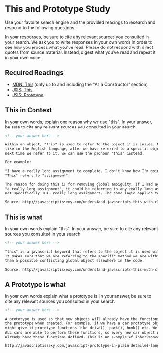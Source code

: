 # This and Prototype Study

Use your favorite search engine and the provided readings to research and
respond to the following questions.

In your responses, be sure to cite any relevant sources you consulted in your
search. We ask you to write responses in your own words in order to see how you
process what you've read. Please do not respond with direct quotes from source
material. Instead, digest what you've read and repeat it in your own voice.

## Required Readings

-   [MDN: This](https://developer.mozilla.org/en-US/docs/Web/JavaScript/Reference/Operators/this)
(only up to and including the "As a Constructor" section).
-   [JSIS: This](http://javascriptissexy.com/understand-javascripts-this-with-clarity-and-master-it/)
-   [JSIS: Prototype](http://javascriptissexy.com/javascript-prototype-in-plain-detailed-language/)

## This in Context

In your own words, explain one reason why we use "this". In your answer, be
sure to cite any relevant sources you consulted in your search.

```md
<!-- your answer here -->

Within an object, "this" is used to refer to the object it is inside. Much
like in the English language, after we have referred to a specific object, the
next time we refer to it, we can use the pronoun "this" instead.

For example:

"I have a really long assignment to complete. I don't know how I'm going to do this.""
"This" refers to "assignment".

The reason for doing this is for removing global ambiguity. If I had again said
"a really long assignment", it could be referring to any really long assignment,
not specifically THIS really long assignment. The same logic applies to JS objects.

Source: http://javascriptissexy.com/understand-javascripts-this-with-clarity-and-master-it/
```

## This is what

In your own words explain "this".  In your answer, be
sure to cite any relevant sources you consulted in your search.

```md
<!-- your answer here -->

"this" is a javascript keyword that refers to the object it is used within.
It makes sure that we are referring to the specific method we are within, rather
than a possible conflicting global object elsewhere in the code.

Source: http://javascriptissexy.com/understand-javascripts-this-with-clarity-and-master-it/

```

## A Prototype is what

In your own words explain what a prototype is.  In your answer, be
sure to cite any relevant sources you consulted in your search.

```md
<!-- your answer here -->

A prototype is used so that new objects will already have the functions within
the prototype when created. For example, if we have a car prototype object, we
might give it prototype functions like drive(), park(), honk() etc. We know that
ALL cars are able to perform these functions, so every new car object will
already have these functions defined. This is an example of inheritance.

http://javascriptissexy.com/javascript-prototype-in-plain-detailed-language
```
